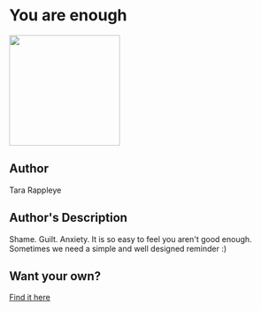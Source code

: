 # You are enough

<img src="https://d3vv6lp55qjaqc.cloudfront.net/items/2i0z1Y0v0j172R3m1L0Z/Image%202018-08-29%20at%208.37.16%20AM.png" width="200" height="200" />

## Author

Tara Rappleye

## Author's Description

Shame. Guilt. Anxiety. It is so easy to feel you aren't good enough. Sometimes we need a simple and well designed reminder :)

## Want your own?

<a href="https://cottonbureau.com/products/you-are-enough" alt="Buy Now">Find it here</a>
